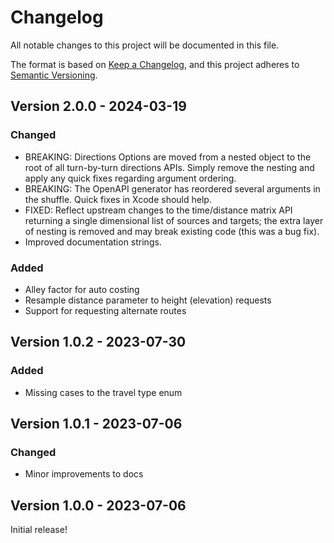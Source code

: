# Changelog

All notable changes to this project will be documented in this file.

The format is based on [Keep a Changelog](https://keepachangelog.com/en/1.1.0/),
and this project adheres to [Semantic Versioning](https://semver.org/spec/v2.0.0.html).

## Version 2.0.0 - 2024-03-19

### Changed

- BREAKING: Directions Options are moved from a nested object to the root of all turn-by-turn directions APIs. Simply remove the nesting and apply any quick fixes regarding argument ordering.
- BREAKING: The OpenAPI generator has reordered several arguments in the shuffle. Quick fixes in Xcode should help.
- FIXED: Reflect upstream changes to the time/distance matrix API returning a single dimensional list of sources and targets; the extra layer of nesting is removed and may break existing code (this was a bug fix).
- Improved documentation strings.

### Added

- Alley factor for auto costing
- Resample distance parameter to height (elevation) requests
- Support for requesting alternate routes

## Version 1.0.2 - 2023-07-30

### Added

- Missing cases to the travel type enum 

## Version 1.0.1 - 2023-07-06

### Changed

- Minor improvements to docs

## Version 1.0.0 - 2023-07-06

Initial release!
